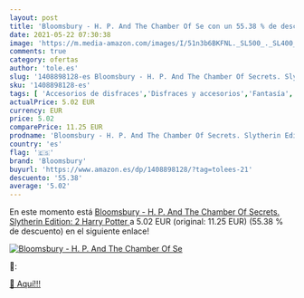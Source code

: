 ```yaml
---
layout: post
title: 'Bloomsbury - H. P. And The Chamber Of Se con un 55.38 % de descuento'
date: 2021-05-22 07:30:38
image: 'https://m.media-amazon.com/images/I/51n3b6BKFNL._SL500_._SL400_.jpg'
comments: true
category: ofertas
author: 'tole.es'
slug: '1408898128-es Bloomsbury - H. P. And The Chamber Of Secrets. Slytherin...'
sku: '1408898128-es'
tags: [ 'Accesorios de disfraces','Disfraces y accesorios','Fantasía','Fantasía y ciencia ficción','Ficción contemporánea','Ficción literaria','Juguetes','Juguetes y juegos','Libros','Literatura y ficción','bloomsbury', ]
actualPrice: 5.02 EUR
currency: EUR
price: 5.02
comparePrice: 11.25 EUR
prodname: 'Bloomsbury - H. P. And The Chamber Of Secrets. Slytherin Edition: 2  Harry Potter '
country: 'es'
flag: '🇪🇸'
brand: 'Bloomsbury'
buyurl: 'https://www.amazon.es/dp/1408898128/?tag=tolees-21'
descuento: '55.38'
average: '5.02'
---
```


En este momento está [Bloomsbury - H. P. And The Chamber Of Secrets. Slytherin Edition: 2  Harry Potter ](https://www.amazon.es/dp/1408898128/?tag=tolees-21) a 5.02 EUR (original: 11.25 EUR) (55.38 %  de descuento) en el siguiente enlace!

[![Bloomsbury - H. P. And The Chamber Of Se](https://m.media-amazon.com/images/I/51n3b6BKFNL._SL500_._SL400_.jpg)](https://www.amazon.es/dp/1408898128/?tag=tolees-21)

🔎:


[🛒 Aquí!!!](https://www.amazon.es/dp/1408898128/?tag=tolees-21)
